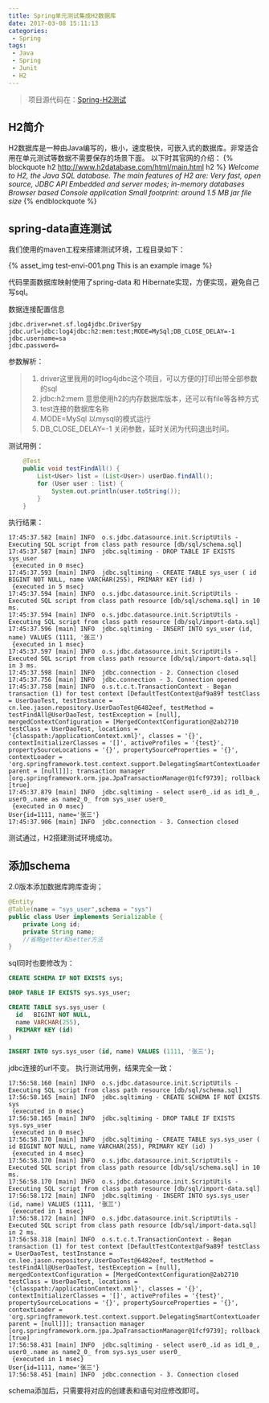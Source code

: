 ```yaml
---
title: Spring单元测试集成H2数据库
date: 2017-03-08 15:11:13
categories:
 - Spring
tags:
 - Java
 - Spring
 - Junit
 - H2
---
```

>项目源代码在：[Spring-H2测试](https://github.com/jasonlee529/spring-examples/tree/master/test-envi)

## H2简介
 H2数据库是一种由Java编写的，极小，速度极快，可嵌入式的数据库。非常适合用在单元测试等数据不需要保存的场景下面。
 以下时其官网的介绍：
 {% blockquote h2 http://www.h2database.com/html/main.html h2 %}
 *Welcome to H2, the Java SQL database. The main features of H2 are:*
  *Very fast, open source, JDBC API*
  *Embedded and server modes; in-memory databases*
  *Browser based Console application*
  *Small footprint: around 1.5 MB jar file size*
 {% endblockquote %}


## spring-data直连测试

我们使用的maven工程来搭建测试环境，工程目录如下：

{% asset_img test-envi-001.png This is an example image %}

代码里面数据库映射使用了spring-data 和 Hibernate实现，方便实现，避免自己写sql。

数据连接配置信息
``` properties
jdbc.driver=net.sf.log4jdbc.DriverSpy
jdbc.url=jdbc:log4jdbc:h2:mem:test;MODE=MySql;DB_CLOSE_DELAY=-1
jdbc.username=sa
jdbc.password=
```
参数解析：
> 1. driver这里我用的时log4jdbc这个项目，可以方便的打印出带全部参数的sql
> 2. jdbc:h2:mem 意思使用h2的内存数据库版本，还可以有file等各种方式
> 3. test连接的数据库名称
> 4. MODE=MySql 以mysql的模式运行
> 5. DB_CLOSE_DELAY=-1 关闭参数，延时关闭为代码退出时间。

测试用例：
``` java
    @Test
    public void testFindAll() {
        List<User> list = (List<User>) userDao.findAll();
        for (User user : list) {
            System.out.println(user.toString());
        }
    }
```

执行结果：
``` shell
17:45:37.582 [main] INFO  o.s.jdbc.datasource.init.ScriptUtils - Executing SQL script from class path resource [db/sql/schema.sql]
17:45:37.587 [main] INFO  jdbc.sqltiming - DROP TABLE IF EXISTS sys_user
 {executed in 0 msec}
17:45:37.593 [main] INFO  jdbc.sqltiming - CREATE TABLE sys_user ( id BIGINT NOT NULL, name VARCHAR(255), PRIMARY KEY (id) )
 {executed in 5 msec}
17:45:37.594 [main] INFO  o.s.jdbc.datasource.init.ScriptUtils - Executed SQL script from class path resource [db/sql/schema.sql] in 10 ms.
17:45:37.594 [main] INFO  o.s.jdbc.datasource.init.ScriptUtils - Executing SQL script from class path resource [db/sql/import-data.sql]
17:45:37.596 [main] INFO  jdbc.sqltiming - INSERT INTO sys_user (id, name) VALUES (1111, '张三')
 {executed in 1 msec}
17:45:37.597 [main] INFO  o.s.jdbc.datasource.init.ScriptUtils - Executed SQL script from class path resource [db/sql/import-data.sql] in 3 ms.
17:45:37.598 [main] INFO  jdbc.connection - 2. Connection closed
17:45:37.756 [main] INFO  jdbc.connection - 3. Connection opened
17:45:37.758 [main] INFO  o.s.t.c.t.TransactionContext - Began transaction (1) for test context [DefaultTestContext@af9a89f testClass = UserDaoTest, testInstance = cn.lee.jason.repository.UserDaoTest@6482eef, testMethod = testFindAll@UserDaoTest, testException = [null], mergedContextConfiguration = [MergedContextConfiguration@2ab2710 testClass = UserDaoTest, locations = '{classpath:/applicationContext.xml}', classes = '{}', contextInitializerClasses = '[]', activeProfiles = '{test}', propertySourceLocations = '{}', propertySourceProperties = '{}', contextLoader = 'org.springframework.test.context.support.DelegatingSmartContextLoader', parent = [null]]]; transaction manager [org.springframework.orm.jpa.JpaTransactionManager@1fcf9739]; rollback [true]
17:45:37.879 [main] INFO  jdbc.sqltiming - select user0_.id as id1_0_, user0_.name as name2_0_ from sys_user user0_
 {executed in 0 msec}
User{id=1111, name='张三'}
17:45:37.906 [main] INFO  jdbc.connection - 3. Connection closed
```

测试通过，H2搭建测试环境成功。


## 添加schema
2.0版本添加数据库跨库查询；
``` java
@Entity
@Table(name = "sys_user",schema = "sys")
public class User implements Serializable {
    private Long id;
    private String name;
    //省略getter和setter方法
}
```
sql同时也要修改为：
``` sql
CREATE SCHEMA IF NOT EXISTS sys;

DROP TABLE IF EXISTS sys.sys_user;

CREATE TABLE sys.sys_user (
  id   BIGINT NOT NULL,
  name VARCHAR(255),
  PRIMARY KEY (id)
)

INSERT INTO sys.sys_user (id, name) VALUES (1111, '张三');
```
jdbc连接的url不变。
执行测试用例，结果完全一致：
``` shell
17:56:58.160 [main] INFO  o.s.jdbc.datasource.init.ScriptUtils - Executing SQL script from class path resource [db/sql/schema.sql]
17:56:58.165 [main] INFO  jdbc.sqltiming - CREATE SCHEMA IF NOT EXISTS sys
 {executed in 0 msec}
17:56:58.165 [main] INFO  jdbc.sqltiming - DROP TABLE IF EXISTS sys.sys_user
 {executed in 0 msec}
17:56:58.170 [main] INFO  jdbc.sqltiming - CREATE TABLE sys.sys_user ( id BIGINT NOT NULL, name VARCHAR(255), PRIMARY KEY (id) )
 {executed in 4 msec}
17:56:58.170 [main] INFO  o.s.jdbc.datasource.init.ScriptUtils - Executed SQL script from class path resource [db/sql/schema.sql] in 10 ms.
17:56:58.170 [main] INFO  o.s.jdbc.datasource.init.ScriptUtils - Executing SQL script from class path resource [db/sql/import-data.sql]
17:56:58.172 [main] INFO  jdbc.sqltiming - INSERT INTO sys.sys_user (id, name) VALUES (1111, '张三')
 {executed in 1 msec}
17:56:58.172 [main] INFO  o.s.jdbc.datasource.init.ScriptUtils - Executed SQL script from class path resource [db/sql/import-data.sql] in 2 ms.
17:56:58.318 [main] INFO  o.s.t.c.t.TransactionContext - Began transaction (1) for test context [DefaultTestContext@af9a89f testClass = UserDaoTest, testInstance = cn.lee.jason.repository.UserDaoTest@6482eef, testMethod = testFindAll@UserDaoTest, testException = [null], mergedContextConfiguration = [MergedContextConfiguration@2ab2710 testClass = UserDaoTest, locations = '{classpath:/applicationContext.xml}', classes = '{}', contextInitializerClasses = '[]', activeProfiles = '{test}', propertySourceLocations = '{}', propertySourceProperties = '{}', contextLoader = 'org.springframework.test.context.support.DelegatingSmartContextLoader', parent = [null]]]; transaction manager [org.springframework.orm.jpa.JpaTransactionManager@1fcf9739]; rollback [true]
17:56:58.431 [main] INFO  jdbc.sqltiming - select user0_.id as id1_0_, user0_.name as name2_0_ from sys.sys_user user0_
 {executed in 1 msec}
User{id=1111, name='张三'}
17:56:58.451 [main] INFO  jdbc.connection - 3. Connection closed
```
schema添加后，只需要将对应的创建表和语句对应修改即可。
